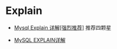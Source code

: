 Explain
========


- [Mysql Explain 详解[强烈推荐]](http://www.cnitblog.com/aliyiyi08/archive/2008/09/09/48878.html) 推荐四颗星

- [MySQL EXPLAIN详解](https://www.jianshu.com/p/ea3fc71fdc45)

